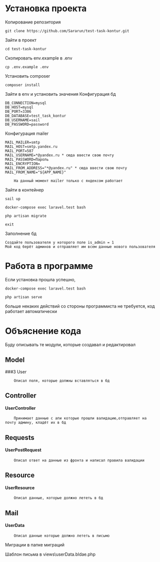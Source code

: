 # Установка проекта
Копирование репозитория

    git clone https://github.com/Sararun/test-task-kontur.git
Зайти в проект

    cd test-task-kontur
Скопировать env.example в .env

    cp .env.example .env
Установить composer

    composer install
Зайти в env и установить значения
   Конфигурация бд
    
    DB_CONNECTION=mysql
    DB_HOST=mysql
    DB_PORT=3306
    DB_DATABASE=test_task_kontur
    DB_USERNAME=sail
    DB_PASSWORD=password
    
   Конфигурация mailer
   
    MAIL_MAILER=smtp
    MAIL_HOST=smtp.yandex.ru
    MAIL_PORT=587
    MAIL_USERNAME=*@yandex.ru * сюда ввести свою почту
    MAIL_PASSWORD=Пароль
    MAIL_ENCRYPTION=
    MAIL_FROM_ADDRESS="*@yandex.ru" * сюда ввести свою почту
    MAIL_FROM_NAME="${APP_NAME}"
        
        На данный момент mailer только с яндексом работает
 
Зайти в контейнер
    
    sail up
    
    docker-compose exec laravel.test bash
    
    php artisan migrate

    exit
 Заполнение бд
    
    Создайте пользователя у которого поле is_admin = 1
    Мой код берёт админов и отправляет им всем данные нового пользователя
# Работа в программе
Если установка прошла успешно, 
    
    docker-compose exec laravel.test bash
    
    php artisan serve
больше некаких действий со стороны программиста не требуется, код работает автоматически

# Объяснение кода
Буду описывать те модули, которые создавал и редактировал

## Model

   ###3 User
 
        Описал поля, которые должны вставляться в бд

## Controller

   #### UserController
  
        Принимает данные с апи которые прошли валидацию,отправляет на почту админу, кладёт их в бд

## Requests
 
   #### UserPostRequest
  
        Описал ответ на данные из фронта и написал правила валидации

## Resource
 
  ####  UserResource
  
        Описал данные, которые должно лететь в бд 

## Mail

  ####  UserData
    
        Описал данные которые должно лететь в письмо

Миграции в папке миграций

Шаблон письма в views\userData.bldae.php
  


